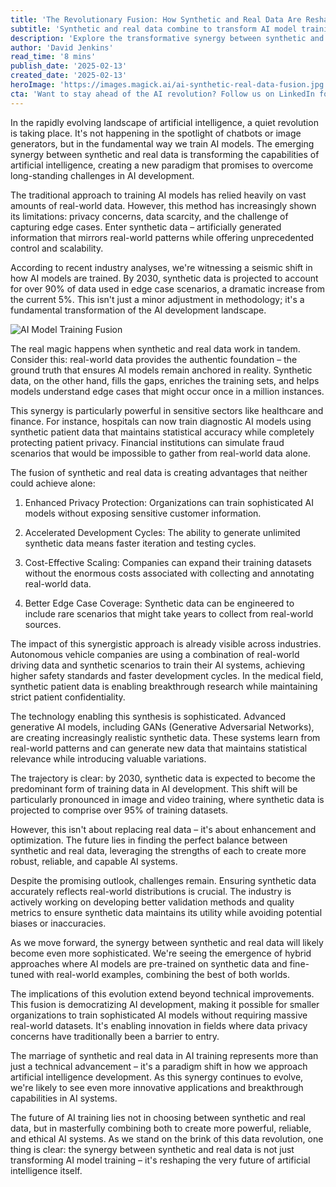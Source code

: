 ```yaml
---
title: 'The Revolutionary Fusion: How Synthetic and Real Data Are Reshaping AI''s Future'
subtitle: 'Synthetic and real data combine to transform AI model training'
description: 'Explore the transformative synergy between synthetic and real data in AI model training. Discover how their fusion enhances privacy protection, accelerates development cycles, and improves edge case coverage, fundamentally reshaping the landscape of artificial intelligence.'
author: 'David Jenkins'
read_time: '8 mins'
publish_date: '2025-02-13'
created_date: '2025-02-13'
heroImage: 'https://images.magick.ai/ai-synthetic-real-data-fusion.jpg'
cta: 'Want to stay ahead of the AI revolution? Follow us on LinkedIn for daily insights into groundbreaking developments in artificial intelligence and data science.'
---
```


In the rapidly evolving landscape of artificial intelligence, a quiet revolution is taking place. It's not happening in the spotlight of chatbots or image generators, but in the fundamental way we train AI models. The emerging synergy between synthetic and real data is transforming the capabilities of artificial intelligence, creating a new paradigm that promises to overcome long-standing challenges in AI development.

The traditional approach to training AI models has relied heavily on vast amounts of real-world data. However, this method has increasingly shown its limitations: privacy concerns, data scarcity, and the challenge of capturing edge cases. Enter synthetic data – artificially generated information that mirrors real-world patterns while offering unprecedented control and scalability.

According to recent industry analyses, we're witnessing a seismic shift in how AI models are trained. By 2030, synthetic data is projected to account for over 90% of data used in edge case scenarios, a dramatic increase from the current 5%. This isn't just a minor adjustment in methodology; it's a fundamental transformation of the AI development landscape.

![AI Model Training Fusion](https://i.magick.ai/PIXE/1739505292008_magick_img.webp)

The real magic happens when synthetic and real data work in tandem. Consider this: real-world data provides the authentic foundation – the ground truth that ensures AI models remain anchored in reality. Synthetic data, on the other hand, fills the gaps, enriches the training sets, and helps models understand edge cases that might occur once in a million instances.

This synergy is particularly powerful in sensitive sectors like healthcare and finance. For instance, hospitals can now train diagnostic AI models using synthetic patient data that maintains statistical accuracy while completely protecting patient privacy. Financial institutions can simulate fraud scenarios that would be impossible to gather from real-world data alone.

The fusion of synthetic and real data is creating advantages that neither could achieve alone:

1. Enhanced Privacy Protection: Organizations can train sophisticated AI models without exposing sensitive customer information.

2. Accelerated Development Cycles: The ability to generate unlimited synthetic data means faster iteration and testing cycles.

3. Cost-Effective Scaling: Companies can expand their training datasets without the enormous costs associated with collecting and annotating real-world data.

4. Better Edge Case Coverage: Synthetic data can be engineered to include rare scenarios that might take years to collect from real-world sources.

The impact of this synergistic approach is already visible across industries. Autonomous vehicle companies are using a combination of real-world driving data and synthetic scenarios to train their AI systems, achieving higher safety standards and faster development cycles. In the medical field, synthetic patient data is enabling breakthrough research while maintaining strict patient confidentiality.

The technology enabling this synthesis is sophisticated. Advanced generative AI models, including GANs (Generative Adversarial Networks), are creating increasingly realistic synthetic data. These systems learn from real-world patterns and can generate new data that maintains statistical relevance while introducing valuable variations.

The trajectory is clear: by 2030, synthetic data is expected to become the predominant form of training data in AI development. This shift will be particularly pronounced in image and video training, where synthetic data is projected to comprise over 95% of training datasets.

However, this isn't about replacing real data – it's about enhancement and optimization. The future lies in finding the perfect balance between synthetic and real data, leveraging the strengths of each to create more robust, reliable, and capable AI systems.

Despite the promising outlook, challenges remain. Ensuring synthetic data accurately reflects real-world distributions is crucial. The industry is actively working on developing better validation methods and quality metrics to ensure synthetic data maintains its utility while avoiding potential biases or inaccuracies.

As we move forward, the synergy between synthetic and real data will likely become even more sophisticated. We're seeing the emergence of hybrid approaches where AI models are pre-trained on synthetic data and fine-tuned with real-world examples, combining the best of both worlds.

The implications of this evolution extend beyond technical improvements. This fusion is democratizing AI development, making it possible for smaller organizations to train sophisticated AI models without requiring massive real-world datasets. It's enabling innovation in fields where data privacy concerns have traditionally been a barrier to entry.

The marriage of synthetic and real data in AI training represents more than just a technical advancement – it's a paradigm shift in how we approach artificial intelligence development. As this synergy continues to evolve, we're likely to see even more innovative applications and breakthrough capabilities in AI systems.

The future of AI training lies not in choosing between synthetic and real data, but in masterfully combining both to create more powerful, reliable, and ethical AI systems. As we stand on the brink of this data revolution, one thing is clear: the synergy between synthetic and real data is not just transforming AI model training – it's reshaping the very future of artificial intelligence itself.